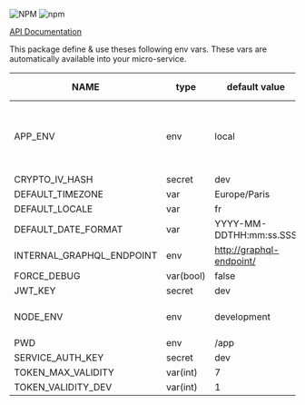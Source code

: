 ![NPM](https://img.shields.io/npm/l/subito-lib?color=blue&style=for-the-badge) ![npm](https://img.shields.io/npm/v/subito-lib?style=for-the-badge)

[API Documentation](https://github.com/Xavius1/subito-doc/blob/main/doc/index.md)

This package define & use theses following env vars.
These vars are automatically available into your micro-service.

| NAME | type | default value | allowed values | immutable |
| ---- | ---- | ------------- | -------------- | --------- |
| APP_ENV | env | local | local, current, develop, integration, staging, production | true |
| CRYPTO_IV_HASH | secret | dev |  |  |
| DEFAULT_TIMEZONE | var | Europe/Paris |  |  |
| DEFAULT_LOCALE | var | fr |  | false |
| DEFAULT_DATE_FORMAT | var | YYYY-MM-DDTHH:mm:ss.SSS |  |  |
| INTERNAL_GRAPHQL_ENDPOINT | env | <http://graphql-endpoint/> |  | true |
| FORCE_DEBUG | var(bool) | false |  | true |
| JWT_KEY | secret | dev |  | true |
| NODE_ENV | env | development | development, test, production | true |
| PWD | env | /app |  | true |
| SERVICE_AUTH_KEY | secret | dev |  | true |
| TOKEN_MAX_VALIDITY | var(int) | 7 |  |  |
| TOKEN_VALIDITY_DEV | var(int) | 1 |  |  |

